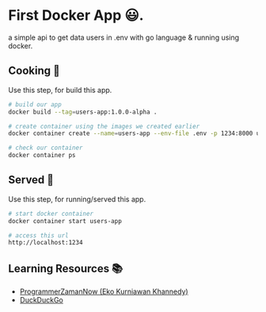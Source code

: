 # First Docker App 😃.

a simple api to get data users in .env with go language & running using docker.

## Cooking 🍳

Use this step, for build this app.

```bash
# build our app
docker build --tag=users-app:1.0.0-alpha .

# create container using the images we created earlier
docker container create --name=users-app --env-file .env -p 1234:8000 users-app:alpha1.0.0-alpha

# check our container
docker container ps
```

## Served 🚀

Use this step, for running/served this app.

```bash
# start docker container
docker container start users-app

# access this url
http://localhost:1234
```

## Learning Resources 📚
- [ProgrammerZamanNow (Eko Kurniawan Khannedy)](https://www.youtube.com/channel/UC14ZKB9XsDZbnHVmr4AmUpQ)
- [DuckDuckGo](hhttps://duckduckgo.com/?q=learn+docker)